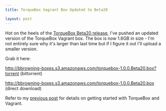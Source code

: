 ```yaml
---
title: TorqueBox Vagrant Box Updated to Beta20

layout: post
---
```


Hot on the heels of the [TorqueBox Beta20 release][beta20_release], I've pushed an updated version of the TorqueBox Vagrant box. The box is now 1.6GB in size - I'm not entirely sure why it's larger than last time but if I figure it out I'll upload a smaller version.

[beta20_release]: http://torquebox.org/news/2010/07/07/torquebox-1-0-0-beta20-finally/

Grab it here:

<http://bbrowning-boxes.s3.amazonaws.com/torquebox-1.0.0.Beta20.box?torrent> (bittorrent)

<http://bbrowning-boxes.s3.amazonaws.com/torquebox-1.0.0.Beta20.box> (direct download)

Refer to my [previous post][] for details on getting started with TorqueBox and Vagrant.

[previous post]: /2010/06/06/developing-rails-apps-with-torquebox-and-vagrant.html